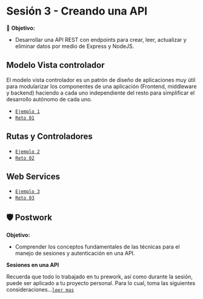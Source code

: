# Sesión 3 - Creando una API

🎯 **Objetivo:**

- Desarrollar una API REST con endpoints para crear, leer, actualizar y eliminar datos por medio de Express y NodeJS. 

## Modelo Vista controlador

El modelo vista controlador es un patrón de diseño de aplicaciones muy útil para modularizar los componentes de una aplicación (Frontend, middleware y backend) haciendo a cada uno independiente del resto para simplificar el desarrollo autónomo de cada uno. 

- [`Ejemplo 1`](Ejemplo-01/)
- [`Reto 01`](Reto-01/#reto-1)

## Rutas y Controladores

- [`Ejemplo 2`](Ejemplo-02/)
- [`Reto 02`](Reto-02/#reto-2)

## Web Services

- [`Ejemplo 3`](Ejemplo-03/)
- [`Reto 03`](Reto-03/#reto-3)


## 🛡 Postwork

**Objetivo:**

- Comprender los conceptos fundamentales de las técnicas para el manejo de sesiones y autenticación en una API.

**Sesiones en una API**

Recuerda que todo lo trabajado en tu prework, así como durante la sesión, puede ser aplicado a tu proyecto personal. Para lo cual, toma las siguientes consideraciones...[`leer mas`](Postwork/#postwork)
